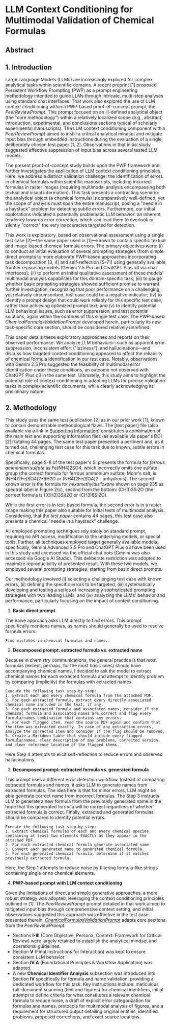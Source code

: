 
# **LLM Context Conditioning for Multimodal Validation of Chemical Formulas**

## **Abstract**

## 1. **Introduction**

Large Language Models (LLMs) are increasingly explored for complex analytical tasks within scientific domains. A recent preprint [1] proposed Persistent Workflow Prompting (PWP) as a prompt engineering methodology intended to guide LLMs through intricate, multi-step analyses using standard chat interfaces. That work also explored the use of LLM context conditioning within a PWP-based proof-of-concept prompt, the _PeerReviewPrompt_. This prompt focused on an ill-defined analytical object (the "core methodology") within a relatively localized scope (e.g., abstract, introduction, experimental, and conclusions sections typical of scholarly experimental manuscripts). The LLM context conditioning component within _PeerReviewPrompt_ aimed to instill a critical analytical mindset and mitigate input bias through embedded instructions during the evaluation of a single, deliberately chosen test paper [1, 2]. Observations in that initial study suggested effective suppression of input bias across several tested LLM models.

The present proof-of-concept study builds upon the PWP framework and further investigates the application of LLM context conditioning principles. Here, we address a distinct validation challenge: the identification of errors in chemical formulas within scientific manuscripts, including incorrect formulas in raster images (requiring multimodal analysis encompassing both textual and visual information). This task presents a contrasting scenario: the analytical object (a chemical formula) is comparatively well-defined, yet the scope of analysis must span the entire manuscript, posing a "needle in a haystack" problem for detecting subtle errors. Furthermore, our initial explorations indicated a potentially problematic LLM behavior: an inherent tendency towards error correction, which can lead them to overlook or silently "correct" the very inaccuracies targeted for detection.

This work is exploratory, based on observational assessment using a single test case [2]—the same paper used in [1]—known to contain specific textual and image-based chemical formula errors. The primary objectives were: (i) to conduct an initial evaluation of several prompting strategies (from simple direct prompts to more elaborate PWP-based approaches incorporating task decomposition [3, 4] and self-reflection [5–7]) using generally available frontier reasoning models (Gemini 2.5 Pro and ChatGPT Plus o3 via chat interfaces); (ii) to perform an initial qualitative assessment of these models' multimodal analysis capabilities for this domain-specific task; (iii) to gauge whether basic prompting strategies showed sufficient promise to warrant further investigation, recognizing that poor performance on a challenging, yet relatively circumscribed, test case could be a negative indicator; (iv) to identify a prompt design that could work reliably for this specific test case, rather than achieving optimized prompt text; and (v) to identify potential LLM behavioral issues, such as error suppression, and test potential solutions, again within the confines of this single test case. The PWP-based _ChemicalFormulasValidationPrompt_ developed herein, particularly its new task-specific core section, should be considered relatively unrefined.

This paper details these exploratory approaches and reports on their observed performance. We analyze LLM behaviors—such as apparent error suppression, inconsistent effort ("laziness"), and hallucinations—and discuss how targeted context conditioning appeared to affect the reliability of chemical formula identification in our test case. Notably, observations with Gemini 2.5 Pro suggested the feasibility of multimodal error identification under these conditions, an outcome not observed with ChatGPT Plus o3 in the same test. Ultimately, this study aims to highlight the potential role of context conditioning in adapting LLMs for precise validation tasks in complex scientific documents, while clearly acknowledging its preliminary nature.
## 2. **Methodology**

This study uses the same test publication [2] as in our prior work [1], known to contain demonstrable methodological flaws. The [test paper] file (also available via a link in [Supporting Information](#bookmark=id.ppi0ys93i7h)) constitutes a combination of the main text and supporting information files (as available via paper's DOI [2]) totaling 44 pages. The same test paper presented a pertinent and, as it turned out, challenging test case for this task due to known, subtle errors in chemical formulas.

Specifically, page S-8 of the test paper's SI presents the formula for *ferrous ammonium sulfate* as Fe(NH4)2SO4, which incorrectly omits one sulfate group (the correct formula for ferrous ammonium sulfate, Mohr's salt, is (NH4)2Fe(SO4)2•6H2O or (NH4)2Fe(SO4)2 - anhydrous). The second known error is the formula for *hexamethyldisiloxane* shown on page 235 as spectral label in Figure 2(c), second from the bottom: (CH3)3Si2O (the correct formula is ((CH3)3Si)2O or (CH3)6Si2O).

While the first error is in text-based formula, the second error is in a raster image making this paper also suitable for initial tests of multimodal analysis. Considering, that the *test paper* contains 44 pages, this test case also presents a chemical "needle in a haystack" challenge.

All employed prompting techniques rely solely on standard prompt, requiring no API access, modification to the underlying models, or special tools. Further, all techniques employed target generally available models; specifically, Gemini Advanced 2.5 Pro and ChatGPT Plus o3 have been used in this study and accessed via the official chat bots (Gemini was also accessed via Google AI Studio). This deliberate restriction was adopted to maximize reproducibility of presented result. With these two models, we employed several prompting strategies, starting from basic direct prompts.

Our methodology involved (i) selecting a challenging test case with known errors, (ii) defining the specific errors to be targeted, (iii) systematically developing and testing a series of increasingly sophisticated prompting strategies with two leading LLMs, and (iv) analyzing the LLMs' behavior and performance, particularly focusing on the impact of context conditioning.

1. **Basic direct prompt**

The naive approach asks LLM directly to find errors. This prompt specifically mentions names, as names should generally be used to resolve formula errors.

`Find mistakes in chemical formulas and names.`

2. **Decomposed prompt: extracted formula vs. extracted name**

Because in chemistry communications, the general practice is that most formulas (except, perhaps, for the most basic ones) should have accompanying chemical names, I decided to ask the model to extract chemical names for each extracted formula and attempt to identify problem by comparing (implicitly) the formulas with extracted names.

```
Execute the following task step-by-step:  
1. Extract each and every chemical formula from the attached PDF.  
2. For each extracted formula, extract every directly associated chemical name included in the text, if any.  
3. For each extracted formula and associated names, consider if the chemical formula and associated names are correct and flag every formula/names combination that contains any errors.  
4. For each flagged item, read the source PDF again and confirm that the item was extracted exactly. In case of any extraction errors, analyze the corrected item and consider if the flag should be removed.  
5. Create a Markdown table that should include every flagged formula/names, clear description of any problems, corrected version, and clear reference location of the flagged items.
```

Here Step 4 attempts to elicit self-reflection to reduce errors and observed hallucinations.

3. **Decomposed prompt: extracted formula vs. generated formula**

This prompt uses a different error detection workflow. Instead of comparing extracted formulas and names, it asks LLM to generate names from extracted formulas. The idea here is that for minor errors, LLM might be able generate correct name from incorrect formulas. The Step 3 instructs LLM to generate a new formula from the previously generated name in the hope that this generated formula will be correct regardless of whether extracted formula is correct. Finally, extracted and generated formulas should be compared to identify potential errors.

```
Execute the following task step-by-step:  
1. Extract chemical formulas of each and every chemical species containing at least two elements EXACTLY as they appear in the attached PDF.  
2. For each extracted chemical formula generate associated name.  
3. Convert each generated name to generated chemical formula.  
4. For each generated chemical formula, determine if it matches previously extracted formula.
```

Here, the Step 1 attempts to reduce noise by filtering formula-like strings containing single or no chemical elements.

4. **PWP-based prompt with LLM context conditioning**

Given the limitations of direct and simple generative approaches, a more robust strategy was adopted, leveraging the context conditioning principles outlined in \[1\]. The *PeerReviewPrompt* prompt detailed in that work aimed to mitigated input bias through comprehensive context setting, and initial observations suggested this approach was effective in the test case presented therein. [*ChemicalFormulasValidationPrompt*](#bookmark=id.tq5dg6ujmkjr) adapts core sections from the *PeerReviewPrompt*:

* Sections **I-III** (Core Objective, Persona, Context: Framework for Critical Review) were largely retained to establish the analytical mindset and operational guidelines.  
* Section **V** (Final Instructions for Interaction) was kept to ensure consistent LLM behavior.  
* Section **IV.A** (Foundational Principles & Workflow Application) was adapted.  
* A new **Chemical Identifier Analysis** subsection was introduced into Section **IV** specifically for formula and name validation, providing a dedicated workflow for this task. Key instructions include: meticulous full-document scanning (text and figures) for chemical identifiers, initial attempt to define criteria for what constitutes a relevant chemical formula to reduce noise, a draft of explicit error categorization for formulas and names, protocols for multimodal analysis of figures, and a requirement for structured output detailing original entities, identified problems, proposed corrections, and exact source locations.